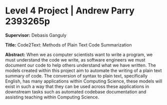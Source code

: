 # Level 4 Project | Andrew Parry 2393265p

**Supervisor:** Debasis Ganguly

**Title:** Code2Text: Methods of Plain Text Code Summarization

**Abstract:**
When we as computer scientists want to write a program, we must understand the code we write, as software engineers we must document our code to help others understand what we have written. The models created within this project aim to automate the writing of a plain text summary of code. The conversion of syntax to plain text, specifically English, has many applications within Computing Science, these models will exist in such a way that they can be used across these applications in downstream tasks such as automated codebase documentation and assisting teaching within Computing Science.

